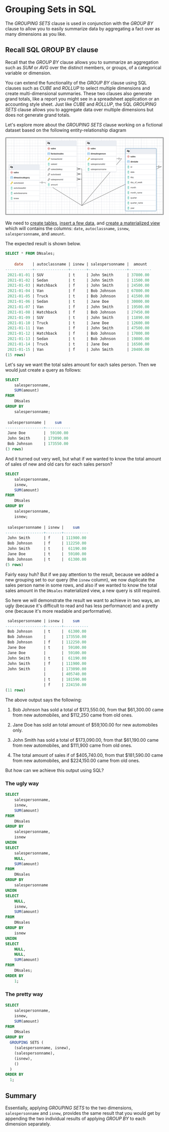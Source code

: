 # Grouping Sets in SQL

The _GROUPING SETS_ clause is used in conjunction with the _GROUP BY_ clause to allow you to easily summarize data by aggregating a fact over as many dimensions as you like.

## Recall SQL GROUP BY clause

Recall that the _GROUP BY_ clause allows you to summarize an aggregation such as _SUM_ or _AVG_ over the distinct members, or groups, of a categorical variable or dimension.

You can extend the functionality of the _GROUP BY_ clause using SQL clauses such as _CUBE_ and _ROLLUP_ to select multiple dimensions and create multi-dimensional summaries. These two clauses also generate grand totals, like a report you might see in a spreadsheet application or an accounting style sheet. Just like _CUBE_ and _ROLLUP_, the SQL _GROUPING SETS_ clause allows you to aggregate data over multiple dimensions but does not generate grand totals.

Let's explore more about the _GROUPING SETS_ clause working on a fictional dataset based on the following entity-relationship diagram

![Sales ER Diagram](./assets/grouping_sets_ER_diagram.png)

We need to [create tables](./src/grouping_sets_creates_script.sql), [insert a few data](./src/grouping_sets_inserts_script.sql), and [create a materialized view](./src/grouping_sets_materialized_view.sql) which will contains the columns: `date`, `autoclassname`, `isnew`, `salespersonname`, and `amount`.

The expected result is shown below.

```sql
SELECT * FROM DNsales;

    date    | autoclassname | isnew | salespersonname |  amount  
------------+---------------+-------+-----------------+----------
 2021-01-01 | SUV           | t     | John Smith      | 37800.00
 2021-01-02 | Sedan         | t     | John Smith      | 11500.00
 2021-01-03 | Hatchback     | f     | John Smith      | 24500.00
 2021-01-04 | Van           | f     | Bob Johnson     | 67800.00
 2021-01-05 | Truck         | t     | Bob Johnson     | 41500.00
 2021-01-06 | Sedan         | t     | Jane Doe        | 30000.00
 2021-01-07 | Van           | f     | John Smith      | 19500.00
 2021-01-08 | Hatchback     | f     | Bob Johnson     | 27450.00
 2021-01-09 | SUV           | t     | John Smith      | 11890.00
 2021-01-10 | Truck         | t     | Jane Doe        | 12600.00
 2021-01-11 | Van           | f     | John Smith      | 47500.00
 2021-01-12 | Hatchback     | f     | Bob Johnson     | 17000.00
 2021-01-13 | Sedan         | t     | Bob Johnson     | 19800.00
 2021-01-14 | Truck         | t     | Jane Doe        | 16500.00
 2021-01-15 | Van           | f     | John Smith      | 20400.00
(15 rows)
```

Let's say we want the total sales amount for each sales person. Then we would just create a query as follows:

```sql
SELECT
    salespersonname,
    SUM(amount)
FROM
    DNsales
GROUP BY
    salespersonname;

 salespersonname |    sum    
-----------------+-----------
 Jane Doe        |  59100.00
 John Smith      | 173090.00
 Bob Johnson     | 173550.00
(3 rows)
```

And it turned out very well, but what if we wanted to know the total amount of sales of new and old cars for each sales person?

```sql
SELECT
    salespersonname,
    isnew,
    SUM(amount)
FROM
    DNsales
GROUP BY
    salespersonname, 
    isnew;

 salespersonname | isnew |    sum    
-----------------+-------+-----------
 John Smith      | f     | 111900.00
 Bob Johnson     | f     | 112250.00
 John Smith      | t     |  61190.00
 Jane Doe        | t     |  59100.00
 Bob Johnson     | t     |  61300.00
(5 rows)
```

Fairly easy huh? But if we pay attention to the result, because we added a new grouping set to our query (the `isnew` column), we now duplicate the sales person name in some rows, and also if we wanted to know the total sales amount in the `DNsales` materialized view, a new query is still required.

So here we will demonstrate the result we want to achieve in two ways, an ugly (because it's difficult to read and has less performance) and a pretty one (because it's more readable and performative).

```sql
 salespersonname | isnew |    sum    
-----------------+-------+-----------
 Bob Johnson     | t     |  61300.00
 Bob Johnson     |       | 173550.00
 Bob Johnson     | f     | 112250.00
 Jane Doe        | t     |  59100.00
 Jane Doe        |       |  59100.00
 John Smith      | t     |  61190.00
 John Smith      | f     | 111900.00
 John Smith      |       | 173090.00
                 |       | 405740.00
                 | t     | 181590.00
                 | f     | 224150.00
(11 rows)
```

The above output says the following:

1. Bob Johnson has sold a total of $173,550.00, from that $61,300.00 came from new automobiles, and $112,250 came from old ones.

2. Jane Doe has sold an total amount of $59,100.00 for new automobiles only.

3. John Smith has sold a total of $173,090.00, from that $61,190.00 came from new automobiles, and $111,900 came from old ones.

4. The total amount of sales if of $405,740.00, from that $181,590.00 came from new automobiles, and $224,150.00 came from old ones.

But how can we achieve this output using SQL?

### The ugly way

```sql
SELECT
    salespersonname,
    isnew,
    SUM(amount)
FROM
    DNsales
GROUP BY
    salespersonname, 
    isnew
UNION
SELECT
    salespersonname,
    NULL,
    SUM(amount)
FROM
    DNsales
GROUP BY
    salespersonname
UNION
SELECT
    NULL,
    isnew,
    SUM(amount)
FROM
    DNsales
GROUP BY
    isnew
UNION
SELECT
    NULL,
    NULL,
    SUM(amount)
FROM
    DNsales;
ORDER BY
    1;
```

### The pretty way

```sql
SELECT
    salespersonname,
    isnew,
    SUM(amount)
FROM
    DNsales
GROUP BY
  GROUPING SETS (
    (salespersonname, isnew),
    (salespersonname),
    (isnew),
    ()
  )
ORDER BY
  1;
```

## Summary

Essentially, applying _GROUPING SETS_ to the two dimensions, `salespersonname` and `isnew`, provides the same result that you would get by appending the two individual results of applying _GROUP BY_ to each dimension separately.